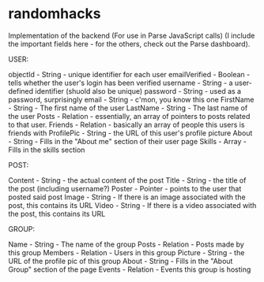 # randomhacks

Implementation of the backend (For use in Parse JavaScript calls)
(I include the important fields here - for the others, check out the Parse dashboard).

USER:

objectId - String - unique identifier for each user
emailVerified - Boolean - tells whether the user's login has been verified
username - String - a user-defined identifier (shuold also be unique)
password - String - used as a password, surprisingly
email - String - c'mon, you know this one
FirstName - String - The first name of the user
LastName - String - The last name of the user
Posts - Relation - essentially, an array of pointers to posts related to that user.
Friends - Relation - basically an array of people this users is friends with
ProfilePic - String - the URL of this user's profile picture
About - String - Fills in the "About me" section of their user page
Skills - Array - Fills in the skills section

POST:

Content - String - the actual content of the post
Title - String - the title of the post (including username?)
Poster - Pointer<User> - points to the user that posted said post
Image - String - If there is an image associated with the post, this contains its URL
Video - String - If there is a video associated with the post, this contains its URL

GROUP:

Name - String - The name of the group
Posts - Relation - Posts made by this group
Members - Relation - Users in this group
Picture - String - the URL of the profile pic of this group
About - String - Fills in the "About Group" section of the page
Events - Relation - Events this group is hosting